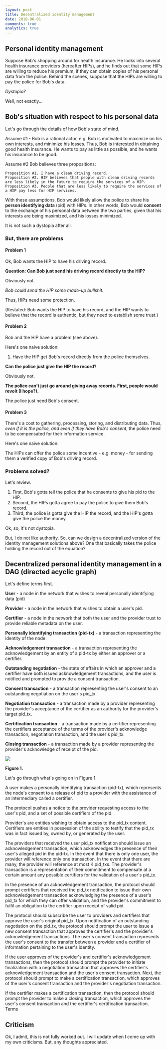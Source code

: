 ```yaml
---
layout: post
title: Decentralized identity management
date: 2018-06-01
comments: true
analytics: true
---
```


## Personal identity management
Suppose Bob's shopping around for health insurance. He looks into several health insurance providers (hereafter HIPs), and he finds out that some HIPs are willing to reduce his premium, if they can obtain copies of his personal data from the police. Behind the scenes, suppose that the HIPs are willing to pay the police for Bob's data.

*Dystopia?*

Well, not exactly...

## Bob's situation with respect to his personal data

Let's go through the details of how Bob's state of mind.

Assume #1 - Bob is a rational actor, e.g. Bob is motivated to maximize on his own interests, and minimize his losses. Thus, Bob is interested in obtaining good health insurance. He wants to pay as little as possible, and he wants his insurance to be good.

Assume #2 Bob believes three propositions:

    Proposition #1. I have a clean driving record.  
    Proposition #2. HIP believes that people with clean driving records are less likely in the future to require the services of a HIP.
    Proposition #3. People that are less likely to require the services of a HIP pay less for HIP services.

With these assumptions, Bob would likely allow the police to share his **person identifying data** (pid) with HIPs. In other words, Bob would **consent** to the exchange of his personal data between the two parties, given that his interests are being maximized, and his losses minimized.

It is not such a dystopia after all.

### But, there are problems

#### Problem 1
Ok, Bob wants the HIP to have his driving record.

**Question: Can Bob just send his driving record directly to the HIP?**

Obviously not.

*Bob could send the HIP some made-up bullshit.*

Thus, HIPs need some protection.

(Restated: Bob wants the HIP to have his record, and the HIP wants to believe that the record is authentic, but they need to establish some trust.)

#### Problem 2
Bob and the HIP have a problem (see above).

Here's one naive solution:

1. Have the HIP get Bob's record directly from the police themselves.

**Can the police just give the HIP the record?**

Obviously not.

**The police can't just go around giving away records. First, people would revolt (I hope?).**

The police just need Bob's consent.

#### Problem 3

There's a cost to gathering, processing, storing, and distributing data. Thus, *even if it is the police, and even if they have Bob's consent*, the police need to be compensated for their information service.

Here's one naive solution:

The HIPs can offer the police some incentive - e.g. money - for sending them a verified copy of Bob's driving record.

### Problems solved?

Let's review.

1. First, Bob's gotta tell the police that he consents to give his pid to the HIP.
2. Second, the HIPs gotta agree to pay the police to give them Bob's record.
3. Third, the police is gotta give the HIP the record, and the HIP's gotta give the police the money.

Ok, so, it's not dystopia.

But, I do not like authority. So, can we design a decentralized version of the identity management solutions above? One that basically takes the police holding the record out of the equation?

## Decentralized personal identity management in a DAG (directed acyclic graph)

Let's define terms first.

**User** - a node in the network that wishes to reveal personally identifying data (pid)

**Provider** - a node in the network that wishes to obtain a user's pid.

**Certifier** - a node in the network that both the user and the provider trust to provide reliable metadata on the user.

**Personally identifying transaction (pid-tx)** - a transaction representing the identity of the node

**Acknowledgement transaction** - a transaction representing the acknowledgement by an entity of a pid-tx by either an approver or a certifier.

**Outstanding negotiation** - the state of affairs in which an approver and a certifier have both issued acknowledgement transactions, and the user is notified and prompted to provide a consent transaction.

**Consent transaction** - a transaction representing the user's consent to an outstanding negotiation on the user's pid_tx.  

**Negotiation transaction** - a transaction made by a provider representing the provider's acceptance of the certifier as an authority for the provider's target pid_tx.

**Certification transaction** - a transaction made by a certifier representing the certifiers acceptance of the terms of the provider's acknowledge transaction, negotiation transaction, and the user's pid_tx.

**Closing transaction** - a transaction made by a provider representing the provider's acknowledge of receipt of the pid.

<img src="https://www.danjcook.com/images/Untitled Diagram.png" class="img-fluid">

**Figure 1.**

Let's go through what's going on in Figure 1.

A user makes a personally identifying transaction (pid-tx), which represents the node's consent to a release of pid to a provider with the assistance of an intermediary called a certifier.

The protocol pushes a notice to the provider requesting access to the user's pid, and a set of possible certifiers of the pid.  

Provider's are entities wishing to obtain access to the pid_tx content. Certifiers are entities in possession of the ability to testify that the pid_tx was in fact issued by, owned by, or generated by the user.

The providers that received the user pid_tx notification should issue an acknowledgement transaction, which acknowledges the presence of their user's alleged pid in the pid-tx. In the event that there is only one user, the provider will reference only one transaction. In the event that there are many, the provider will reference at most K pid_txs. The provider's transaction is a representation of their commitment to compensate at a certain amount any possible certifiers for the validation of a user's pid_tx.

In the presence of an acknowledgement transaction, the protocol should prompt certifiers that received the pid_tx notification to issue their own acknowledgement transaction acknowledging the presence of a user's pid_tx for which they can offer validation, and the provider's commitment to fulfil an obligation to the certifier upon receipt of valid pid.  

The protocol should subscribe the user to providers and certifiers that approve the user's original pid_tx. Upon notification of an outstanding negotiation on the pid_tx, the protocol should prompt the user to issue a new consent transaction that approves the certifier's and the provider's acknowledgement transactions. The user's consent transaction represents the user's consent to the transfer between a provider and a certifier of information pertaining to the user's identity.

If the user approves of the provider's and certifier's acknowledgement transactions, then the protocol should prompt the provider to initiate finalization with a negotiation transaction that approves the certifier's acknowledgement transaction and the user's consent transaction. Next, the protocol should prompt to make a certification transaction, which approves of the user's consent transaction and the provider's negotiation transaction.

If the certifier makes a certification transaction, then the protocol should prompt the provider to make a closing transaction, which approves the user's consent transaction and the certifier's certification transaction.
Terms

## Criticism
Ok, I admit, this is not fully worked out. I will update when I come up with my own criticisms. But, any thoughts appreciated.

